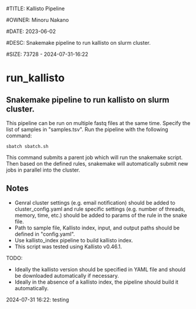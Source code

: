 #TITLE: Kallisto Pipeline

#OWNER: Minoru Nakano

#DATE: 2023-06-02

#DESC: Snakemake pipeline to run kallisto on slurm cluster.

#SIZE: 73728 - 2024-07-31-16:22


# run_kallisto

## Snakemake pipeline to run kallisto on slurm cluster.

This pipeline can be run on multiple fastq files at the same time. Specify the list of samples in "samples.tsv".
Run the pipeline with the following command:

`sbatch sbatch.sh`

This command submits a parent job which will run the snakemake script. Then based on the defined rules, snakemake will automatically submit new jobs in parallel into the cluster.

## Notes

- Genral cluster settings (e.g. email notification) should be added to cluster_config.yaml and rule specific settings (e.g. number of threads, memory, time, etc.) should be added to params of the rule in the snake file.
- Path to sample file, Kallisto index, input, and output paths should be defined in "config.yaml".
- Use kallisto_index pipeline to build kallisto index.
- This script was tested using Kallisto v0.46.1.

TODO:

- Ideally the kallisto version should be specified in YAML file and should be downloaded automatically if necessary.
- Ideally in the absence of a kallisto index, the pipeline should build it automatically.



2024-07-31 16:22: testing